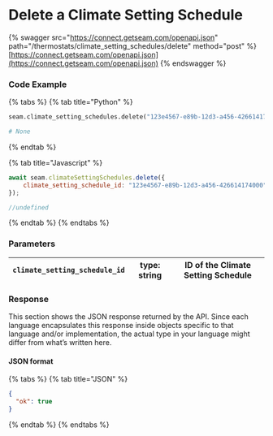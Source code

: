 # Delete a Climate Setting Schedule

{% swagger src="https://connect.getseam.com/openapi.json" path="/thermostats/climate_setting_schedules/delete" method="post" %}
[https://connect.getseam.com/openapi.json](https://connect.getseam.com/openapi.json)
{% endswagger %}

### Code Example

{% tabs %}
{% tab title="Python" %}
```python
seam.climate_setting_schedules.delete("123e4567-e89b-12d3-a456-426614174000")

# None
```
{% endtab %}

{% tab title="Javascript" %}
```javascript
await seam.climateSettingSchedules.delete({
    climate_setting_schedule_id: "123e4567-e89b-12d3-a456-426614174000",
});

//undefined
```
{% endtab %}
{% endtabs %}

### Parameters

| `climate_setting_schedule_id` | type: string | ID of the Climate Setting Schedule |
| ----------------------------- | ------------ | ---------------------------------- |

### Response

This section shows the JSON response returned by the API. Since each language encapsulates this response inside objects specific to that language and/or implementation, the actual type in your language might differ from what’s written here.

#### JSON format

{% tabs %}
{% tab title="JSON" %}
```json
{
  "ok": true
}
```
{% endtab %}
{% endtabs %}
